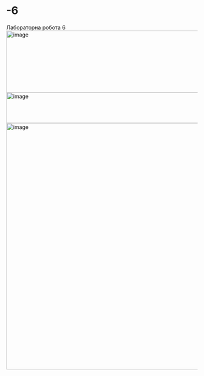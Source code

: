 # -6
Лабораторна робота 6
<img width="907" height="162" alt="image" src="https://github.com/user-attachments/assets/9a2b166d-2b1b-4bf5-a4e7-99c0314beb59" />
<img width="917" height="81" alt="image" src="https://github.com/user-attachments/assets/2431a056-77d9-4a29-9826-f5c2a38e92f5" />
<img width="639" height="648" alt="image" src="https://github.com/user-attachments/assets/9ab925d6-2193-4e6b-a6f6-9b52a7518d2e" />
